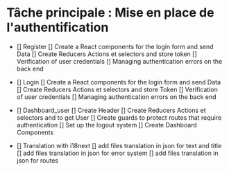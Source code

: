 # Tâche principale : Mise en place de l'authentification

- [] Register
  [] Create a React components for the login form and send Data
  [] Create Reducers Actions et selectors and store token
  [] Verification of user credentials
  [] Managing authentication errors on the back end

- [] Login
  [] Create a React components for the login form and send Data
  [] Create Reducers Actions et selectors and store Token
  [] Verification of user credentials
  [] Managing authentication errors on the back end

- [] Dashboard_user
  [] Create Header
  [] Create Reducers Actions et selectors and to get User
  [] Create guards to protect routes that require authentication
  [] Set up the logout system
  [] Create Dashboard Components

- [] Translation with i18next
  [] add files translation in json for text and title
  [] add files translation in json for error system
  [] add files translation in json for routes

